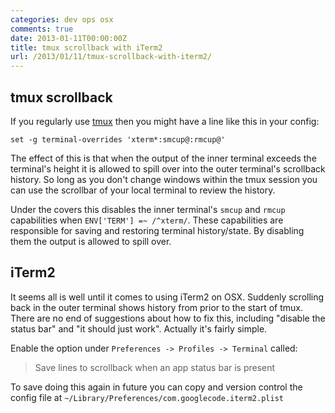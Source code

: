 ```yaml
---
categories: dev ops osx
comments: true
date: 2013-01-11T00:00:00Z
title: tmux scrollback with iTerm2
url: /2013/01/11/tmux-scrollback-with-iterm2/
---
```


## tmux scrollback 

If you regularly use [tmux](http://tmux.sourceforge.net/) then you might have a line like this in your config:

``` text ~/.tmux.conf
set -g terminal-overrides 'xterm*:smcup@:rmcup@'
```

The effect of this is that when the output of the inner terminal exceeds the terminal's height it is allowed to spill over into the outer terminal's scrollback history. So long as you don't change windows within the tmux session you can use the scrollbar of your local terminal to review the history.

Under the covers this disables the inner terminal's `smcup` and `rmcup` capabilities when `ENV['TERM'] =~ /^xterm/`. These capabilities are responsible for saving and restoring terminal history/state. By disabling them the output is allowed to spill over.

## iTerm2

It seems all is well until it comes to using iTerm2 on OSX. Suddenly scrolling back in the outer terminal shows history from prior to the start of tmux. There are no end of suggestions about how to fix this, including "disable the status bar" and "it should just work". Actually it's fairly simple.

Enable the option under `Preferences -> Profiles -> Terminal` called:

> Save lines to scrollback when an app status bar is present

To save doing this again in future you can copy and version control the config file at `~/Library/Preferences/com.googlecode.iterm2.plist`
